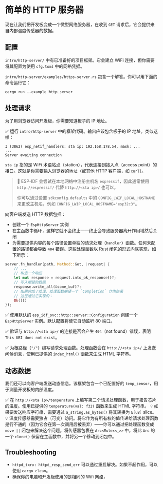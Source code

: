 # 简单的 HTTP 服务器

现在让我们把开发板变成一个微型网络服务器，在收到 `GET` 请求后，它会提供来自内部温度传感器的数据。

## 配置

`intro/http-server/` 中有已准备好的项目框架。它会建立 WiFi 连接，但你需要将其配置为使用 `cfg.toml` 中的网络凭据。

`intro/http-server/examples/https-server.rs` 包含一个解答。你可以用下面的命令运行它：

```console
cargo run --example http_server
```

## 处理请求

为了用浏览器访问开发板，你需要知道板子的 IP 地址。


✅ 运行 `intro/http-server` 中的框架代码。输出应该包含板子的 IP 地址，类似这样：

```console
I (3862) esp_netif_handlers: sta ip: 192.168.178.54, mask: ...
...
Server awaiting connection
```

`sta ip` 指的是 WiFi 术语站点（station），代表连接到接入点（access point）的接口。这就是你需要输入浏览器的地址（或其他 HTTP 客户端，如 `curl`）。

> 🔎 ESP-IDF 会尝试在本地网络中注册主机名 `espressif`，因此通常使用 `http://espressif/` 代替 `http://<sta ip>/` 也可以。
>
> 你可以通过设置 `sdkconfig.defaults` 中的 `CONFIG_LWIP_LOCAL_HOSTNAME` 来更改主机名，例如 `CONFIG_LWIP_LOCAL_HOSTNAME="esp32c3"`。

向客户端发送 HTTP 数据包括：
- 创建一个 `EspHttpServer` 实例
- 在主函数中循环，这样它就不会终止——终止会导致服务器离开作用域然后关闭
- 为需要提供内容的每个路径设置单独的请求处理（`handler`）函数。任何未配置的路径都会导致 `404` 错误。这些处理函数以 Rust 闭包的形式内联实现，如下所示：

```rust
server.fn_handler(path, Method::Get, |request| {
    // ...
    // 构造一个响应
    let mut response = request.into_ok_response()?;
    // 写入期望的数据
    response.write_all(&some_buf)?;
    // 如果完成了处理，处理函数期望一个 `Completion` 作为结果
    // 这是通过它实现的：
    Ok(())
});

```


✅ 使用默认的 `esp_idf_svc::http::server::Configuration` 创建一个 `EspHttpServer` 实例。默认配置将使它自动监听 80 端口。

✅ 验证与 `http://<sta ip>/` 的连接是否会产生 `404`（not found）错误，表明 `This URI does not exist`。

✅ 为根路径（`"/"`）编写请求处理函数。处理函数会在 `http://<sta ip>/` 上发送问候消息，使用已提供的 `index_html()` 函数来生成 HTML 字符串。

## 动态数据

我们还可以向客户端发送动态信息。该框架包含一个已配置好的 `temp_sensor`，用于测量开发板的内部温度。

✅ 在 `http://<sta ip>/temperature` 上编写第二个请求处理函数，用于报告芯片的温度。使用已提供的 `temperature(val: f32)` 函数来生成 HTML 字符串。
💡 如果要发送响应字符串，需要通过 `a_string.as_bytes()` 将其转换为 `&[u8]` slice。
💡 温度传感器需要独占（可变）访问。将它作为有所有权的值传递给请求处理函数是行不通的（因为它会在第一次调用后被丢弃）——你可以通过把处理函数变成 `move ||` 闭包来解决这个问题。将传感器包裹在 `Arc<Mutex<_>>` 中，将此 `Arc` 的一个 `clone()` 保留在主函数中，并将另一个移动到闭包中。

## Troubleshooting

- `httpd_txrx: httpd_resp_send_err` 可以通过重启解决。如果不起作用，可以使用 `cargo clean`。
- 确保你的电脑和开发板使用的是相同的 Wifi 网络。